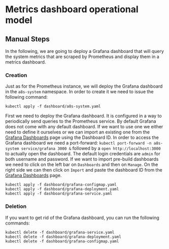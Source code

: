 # Metrics dashboard operational model

## Manual Steps

In the following, we are going to deploy a Grafana dashboard that will query the
system metrics that are scraped by Prometheus and display them in a metrics
dashboard.

### Creation

Just as for the Prometheus instance, we will deploy the Grafana dashboard in the
`a8s-system` namespace. In order to create it we need to issue the following
command:

```shell
kubectl apply -f dashboard/a8s-system.yaml
```

First we need to deploy the Grafana dashboard.
It is configured in a way to periodically send queries to the Prometheus
service. By default Grafana does not come with any default dashboard. If we
want to use one we either need to define it ourselves or we can import an
existing one from the [Grafana Dashboards][Grafana Dashboards] page using the
Dashboard ID. In order to access the Grafana dashboard we need a port-forward:
`kubectl port-forward -n a8s-system service/grafana 3000 &` followed by a
`open http://localhost:3000` to actually open the dashboard. The default login
credentials are `admin` for both username and password. If we want to import
pre-build dashboards we need to click on the left bar on `Dashboards` and then
on `Manage`. On the right side we can then click on `Import` and paste the
dashboard ID from the [Grafana Dashboards][Grafana Dashboards] page.

```shell
kubectl apply -f dashboard/grafana-configmap.yaml
kubectl apply -f dashboard/grafana-deployment.yaml
kubectl apply -f dashboard/grafana-service.yaml
```

### Deletion

If you want to get rid of the Grafana dashboard, you can run the following commands:

```shell
kubectl delete -f dashboard/grafana-service.yaml
kubectl delete -f dashboard/grafana-deployment.yaml
kubectl delete -f dashboard/grafana-configmap.yaml
```

[Grafana Dashboards]: https://grafana.com/grafana/dashboards
